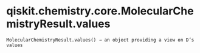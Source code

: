 # qiskit.chemistry.core.MolecularChemistryResult.values

`MolecularChemistryResult.values() → an object providing a view on D’s values`

